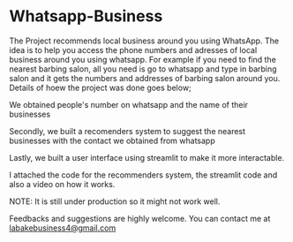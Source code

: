 # Whatsapp-Business
The Project recommends local business around you using WhatsApp.
The idea is to help you access the phone numbers and adresses of local business around you using whatsapp. For example if you need to find the nearest barbing salon, all you need is go to whatsapp and type in barbing salon and it gets the numbers and addresses of barbing salon around you.
Details of hoew the project was done goes below;

We obtained people's number on whatsapp and the name of their businesses

Secondly, we built a recomenders system to suggest the nearest businesses with the contact we obtained from whatsapp

Lastly, we built a user interface using streamlit to make it more interactable.

I attached the code for the recommenders system, the streamlit code and also a video on how it works.

NOTE: It is still under production so it might not work well.

Feedbacks and suggestions are highly welcome. You can contact me at labakebusiness4@gmail.com
